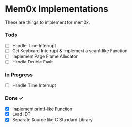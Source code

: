 # Mem0x Implementations

These are things to implement for mem0x.

### Todo

- [ ] Handle Time Interrupt
- [ ] Get Keyboard Interrupt & Implement a scanf-like Function
- [ ] Implement Page Frame Allocator
- [ ] Handle Double Fault

### In Progress

- [ ] Handle Time Interrupt

### Done ✓

- [x] Implement printf-like Function
- [x] Load IDT
- [x] Separate Source like C Standard Library

